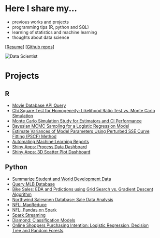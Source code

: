 # Here I share my...

- previous works and projects
- programming tips (R, python and SQL)
- learning of statistics and machine learning 
- thoughts about data science

[[Resume](https://profile.indeed.com/p/chienlanh-tkm9w32)] [[Github repos](https://github.com/chsueh2?tab=repositories)]

![Data Scientist](https://i.redd.it/p6va3hrtmvr71.jpg)

# Projects

## R

- [Movie Database API Query](https://github.com/chsueh2/Movie_Database_API_Query)
- [Chi Square Test for Homogeneity: Likelihood Ratio Test vs. Monte Carlo Simulation](https://github.com/chsueh2/LRT_Chi_Square_Test)
- [Monte Carlo Simulation Study for Estimators and CI Performance](https://github.com/chsueh2/MonteCarlo_CI_Performance)
- [Bayesian MCMC Sampling for a Logistic Regression Model](https://github.com/chsueh2/MCMC_Sampling)
- [Estimate Variances of Model Parameters Using Perturbed SSE Curve Fitting (PSCF) Method](https://github.com/chsueh2/Estimate_Variances_PSCF)
- [Automating Machine Learning Reports](https://github.com/chsueh2/Automating_Modeling_Reports)
- [Shiny Apps: Process Data Dashboard](https://github.com/chsueh2/Process_Data_Dashboard)
- [Shiny Apps: 3D Scatter Plot Dashboard](https://github.com/chsueh2/3D_Scatter_Plot_Dashboard)

## Python

- [Summarize Student and World Development Data](https://github.com/chsueh2/Summarizing_Data)
- [Query MLB Database](https://github.com/chsueh2/Querying_Database_MLB)
- [Bike Sales: EDA and Prdictions using Grid Search vs. Gradient Descent Algorithm](https://github.com/chsueh2/Grid_Search_GD)
- [Northwind Salesmen Database: Sale Data Analysis](https://github.com/chsueh2/Northwind_Salesmen_Database)
- [NFL: MapReduce](https://github.com/chsueh2/NFL_MapReduce)
- [NFL: Pandas on Spark](https://github.com/chsueh2/NFL_pandas-on-Spark)
- [Spark Streaming](https://github.com/chsueh2/PySpark_Streaming)
- [Diamond: Classification Models](https://github.com/chsueh2/Diamond)
- [Online Shoppers Purchasing Intention: Logistic Regression, Decision Tree and Random Forests](https://github.com/chsueh2/Online_Shoppers_Purchasing_Intention)





